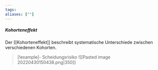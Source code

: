 ```yaml
---
tags:
aliases: [""]
---
```


##### Kohorteneffekt

Der [[Kohorteneffekt]] beschreibt systematische Unterschiede zwischen verschiedenen Kohorten.
> [!example]- Scheidungsrisiko
> ![[Pasted image 20220430150438.png|350]]



